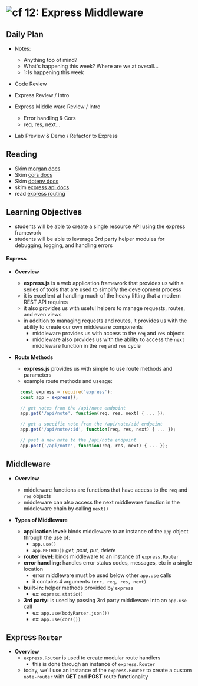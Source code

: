 ![cf](http://i.imgur.com/7v5ASc8.png) 12: Express Middleware
=====================================

## Daily Plan
* Notes:
  - Anything top of mind?
  - What's happening this week? Where are we at overall... 
  - 1:1s happening this week

* Code Review

* Express Review / Intro
* Express Middle ware Review / Intro
  - Error handling & Cors
  - req, res, next...

* Lab Preview & Demo / Refactor to Express


## Reading 
* Skim [morgan docs](https://github.com/expressjs/morgan)
* Skim [cors docs](https://github.com/expressjs/cors)
* Skim [dotenv docs](https://github.com/motdotla/dotenv)
* skim [express api docs](http://expressjs.com/en/4x/api.html)
* read [express routing](http://expressjs.com/en/guide/routing.html)

## Learning Objectives
* students will be able to create a single resource API using the express framework
* students will be able to leverage 3rd party helper modules for debugging, logging, and handling errors

#### Express
  * **Overview**
    * **express.js** is a web application framework that provides us with a series of tools that are used to simplify the development process
    * it is excellent at handling much of the heavy lifting that a modern REST API requires
    * it also provides us with useful helpers to manage requests, routes, and even views
    * in addition to managing requests and routes, it provides us with the ability to create our own middeware components
      * middleware provides us with access to the `req` and `res` objects
      * middleware also provides us with the ability to access the `next` middleware function in the `req` and `res` cycle

  * **Route Methods**
    * **express.js** provides us with simple to use route methods and parameters
    * example route methods and useage:
    ```javascript
      const express = require('express');
      const app = express();

      // get notes from the /api/note endpoint
      app.get('/api/note', function(req, res, next) { ... });

      // get a specific note from the /api/note/:id endpoint
      app.get('/api/note/:id', function(req, res, next) { ... });

      // post a new note to the /api/note endpoint
      app.post('/api/note', function(req, res, next) { ... });
    ```

## Middleware
  * **Overview**
    * middleware functions are functions that have access to the `req` and `res` objects
    * middleware can also access the next middleware function in the middleware chain by calling `next()`

  * **Types of Middleware**
    * **application level:** binds middleware to an instance of the `app` object through the use of:
      * `app.use()`
      * `app.METHOD()` *get, post, put, delete*
    * **router level:** binds middleware to an instance of `express.Router`
    * **error handling:** handles error status codes, messages, etc in a single location
      * error middleware must be used below other `app.use` calls
      * it contains 4 arguments `(err, req, res, next)`
    * **built-in:** helper methods provided by `express`
      * ex: `express.static()`
    * **3rd party:** is used by passing 3rd party middleware into an `app.use` call
      * ex: `app.use(bodyParser.json())`
      * ex: `app.use(cors())`

## Express `Router`
  * **Overview**
    * `express.Router` is used to create modular route handlers
      * this is done through an instance of `express.Router`
    * today, we'll use an instance of the `express.Router` to create a custom `note-router` with **GET** and **POST** route functionality

